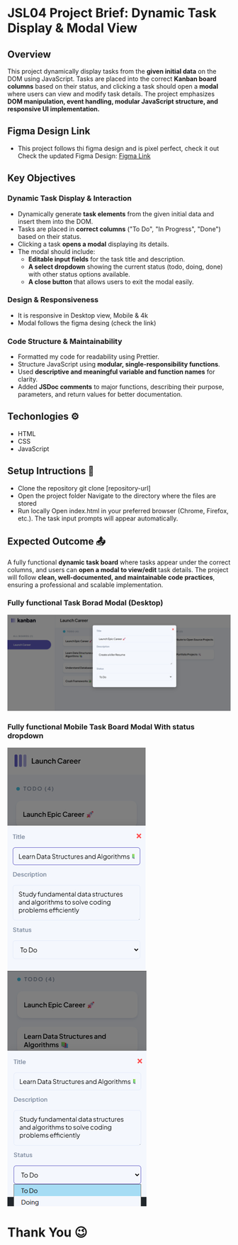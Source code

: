 # JSL04 Project Brief: Dynamic Task Display & Modal View

## Overview

This project dynamically display tasks from the **given initial data** on the DOM using JavaScript. Tasks are placed into the correct **Kanban board columns** based on their status, and clicking a task should open a **modal** where users can view and modify task details. The project emphasizes **DOM manipulation, event handling, modular JavaScript structure, and responsive UI implementation.**


## Figma Design Link
 - This project follows thi figma design and is pixel perfect, check it out
Check the updated Figma Design: [Figma Link](https://www.figma.com/design/y7bFCUYL5ZHfPeojACBXg2/Challenges-%7C-JSL?node-id=0-1&p=f&t=Ki0CZk0RAjrk9Fhs-0)

## Key Objectives

### Dynamic Task Display & Interaction

- Dynamically generate **task elements** from the given initial data and insert them into the DOM.
- Tasks are placed in  **correct columns** ("To Do", "In Progress", "Done") based on their status.
- Clicking a task **opens a modal** displaying its details.
- The modal should include:
  - **Editable input fields** for the task title and description.
  - **A select dropdown** showing the current status (todo, doing, done) with other status options available.
  - **A close button** that allows users to exit the modal easily.

### Design & Responsiveness
- It is responsive in Desktop view, Mobile & 4k
- Modal follows the figma desing (check the link)

### Code Structure & Maintainability 

- Formatted my code for readability using Prettier.
- Structure JavaScript using **modular, single-responsibility functions**.
- Used **descriptive and meaningful variable and function names** for clarity.
- Added **JSDoc comments** to major functions, describing their purpose, parameters, and return values for better documentation.

## Techonlogies ⚙️

- HTML
- CSS
- JavaScript

## Setup Intructions 🚀

- Clone the repository git clone [repository-url]
- Open the project folder Navigate to the directory where the files are stored
- Run locally Open index.html in your preferred browser (Chrome, Firefox, etc.). The task input prompts will appear automatically.


## Expected Outcome 📤

A fully functional **dynamic task board** where tasks appear under the correct columns, and users can **open a modal to view/edit** task details. The project will follow **clean, well-documented, and maintainable code practices**, ensuring a professional and scalable implementation.

 ### Fully functional Task Borad Modal (Desktop)

![Desktop-modal](./assets/Desktop-modal.png)

### Fully functional Mobile Task Board Modal With status dropdown

![mobile-modal-without-dropdown](./assets/mobile-modal1.png)   ![mobile-modal-withstatus-dropdown](./assets/mobile-modal2.png)


# Thank You 😉